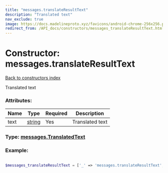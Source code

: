 ```yaml
---
title: "messages.translateResultText"
description: "Translated text"
nav_exclude: true
image: https://docs.madelineproto.xyz/favicons/android-chrome-256x256.png
redirect_from: /API_docs/constructors/messages_translateResultText.html
---
```

# Constructor: messages.translateResultText  
[Back to constructors index](/API_docs/constructors/index.html)



Translated text

### Attributes:

| Name     |    Type       | Required | Description |
|----------|---------------|----------|-------------|
|text|[string](/API_docs/types/string.html) | Yes|Translated text|



### Type: [messages.TranslatedText](/API_docs/types/messages.TranslatedText.html)


### Example:

```php

$messages_translateResultText = ['_' => 'messages.translateResultText', 'text' => 'string'];
```  

